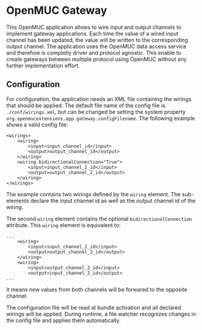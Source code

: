# OpenMUC Gateway
This OpenMUC application allows to wire input and output channels to implement gateway applications. Each time the value of a wired input channel has been updated, the value will be written to the corresponding output channel. The application uses the OpenMUC data access service and therefore is completly driver and protocol agnostic. This enable to create gateways between multiple protocol using OpenMUC without any further implementation effort.

## Configuration
For configuration, the application needs an XML file containing the wirings that should be applied. The default file name of the config file is `./conf/wirings.xml`, but can be changed be setting the system property `org.openmucextensions.app.gateway.configFilename`. The following example shows a valid config file:

```
<wirings>
	<wiring>
		<input>input_channel_id</input>
		<output>output_channel_id</output>
	</wiring>
	<wiring bidirectionalConnection="True">
		<input>input_channel_2_id</input>
		<output>output_channel_2_id</output>
	</wiring>
</wirings>
```

The example contains two wirings defined by the `wiring` element. The sub-elements declare the input channel id as well as the output channel id of the wiring.


The second `wiring` element contains the optional `bidirectionalConnection` attribute. This `wiring` element is equivalent to:

```
...
	<wiring>
		<input>input_channel_2_id</input>
		<output>output_channel_2_id</output>
	</wiring>
	<wiring>
		<input>output_channel_2_id</input>
		<output>input_channel_2_id</output>
...
```

It means new values from both channels will be forwared to the opposite channel.

The configuration file will be read at bundle activation and all declared wirings will be applied. During runtime, a file watcher recognizes changes in the config file and applies them automatically.
